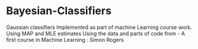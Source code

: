 # Bayesian-Classifiers
Gaussian classifiers Implemented as part of machine Learning course work. 
Using MAP and MLE estimates
Using the data and parts of code from - A first course in Machine Learning : Simon Rogers
